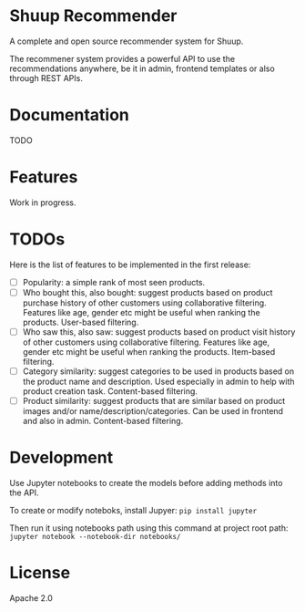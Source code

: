 # Shuup Recommender

A complete and open source recommender system for Shuup.

The recommener system provides a powerful API to use the recommendations anywhere, be it in admin, frontend templates or also through REST APIs.

# Documentation

TODO

# Features

Work in progress.

# TODOs

Here is the list of features to be implemented in the first release:

- [ ] Popularity: a simple rank of most seen products.
- [ ] Who bought this, also bought: suggest products based on product purchase history of other customers using collaborative filtering. Features like age, gender etc might be useful when ranking the products. User-based filtering.
- [ ] Who saw this, also saw: suggest products based on product visit history of other customers using collaborative filtering. Features like age, gender etc might be useful when ranking the products. Item-based filtering.
- [ ] Category similarity: suggest categories to be used in products based on the product name and description. Used especially in admin to help with product creation task. Content-based filtering.
- [ ] Product similarity: suggest products that are similar based on product images and/or name/description/categories. Can be used in frontend and also in admin. Content-based filtering.

# Development

Use Jupyter notebooks to create the models before adding methods into the API.

To create or modify noteboks, install Jupyer: `pip install jupyter`

Then run it using notebooks path using this command at project root path: `jupyter notebook --notebook-dir notebooks/`

# License

Apache 2.0
